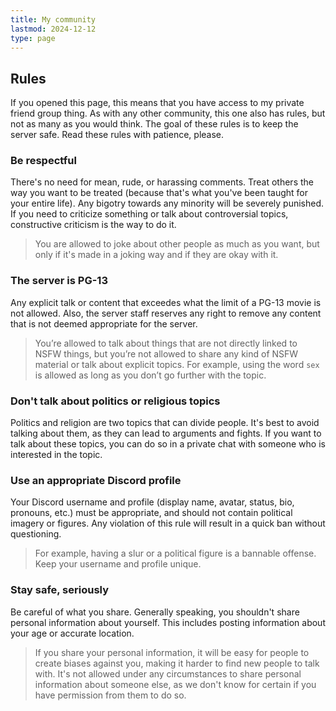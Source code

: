 ```yaml
---
title: My community
lastmod: 2024-12-12
type: page
---
```


## Rules

If you opened this page, this means that you have access to my private friend group thing. As with any other community, this one also has rules, but not as many as you would think. The goal of these rules is to keep the server safe. Read these rules with patience, please.

### Be respectful

There's no need for mean, rude, or harassing comments. Treat others the way you want to be treated (because that's what you've been taught for your entire life). Any bigotry towards any minority will be severely punished. If you need to criticize something or talk about controversial topics, constructive criticism is the way to do it.

> You are allowed to joke about other people as much as you want, but only if it's made in a joking way and if they are okay with it.

### The server is PG-13

Any explicit talk or content that exceedes what the limit of a PG-13 movie is not allowed. Also, the server staff reserves any right to remove any content that is not deemed appropriate for the server.

> You’re allowed to talk about things that are not directly linked to NSFW things, but you’re not allowed to share any kind of NSFW material or talk about explicit topics. For example, using the word `sex` is allowed as long as you don’t go further with the topic.

### Don't talk about politics or religious topics

Politics and religion are two topics that can divide people. It's best to avoid talking about them, as they can lead to arguments and fights. If you want to talk about these topics, you can do so in a private chat with someone who is interested in the topic.

### Use an appropriate Discord profile

Your Discord username and profile (display name, avatar, status, bio, pronouns, etc.) must be appropriate, and should not contain political imagery or figures. Any violation of this rule will result in a quick ban without questioning.

> For example, having a slur or a political figure is a bannable offense. Keep your username and profile unique.

### Stay safe, seriously

Be careful of what you share. Generally speaking, you shouldn't share personal information about yourself. This includes posting information about your age or accurate location.

> If you share your personal information, it will be easy for people to create biases against you, making it harder to find new people to talk with. It's not allowed under any circumstances to share personal information about someone else, as we don't know for certain if you have permission from them to do so.